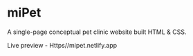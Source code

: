 # miPet

A single-page conceptual pet clinic website built HTML & CSS. 

Live preview - Https//mipet.netlify.app
